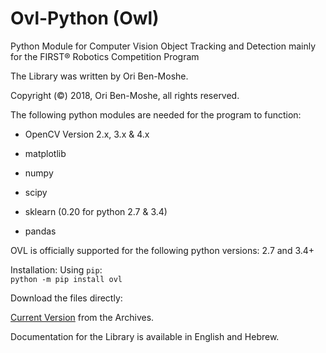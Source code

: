 # Ovl-Python (Owl)
Python Module for Computer Vision Object Tracking and Detection mainly for the FIRST® Robotics Competition Program

The Library was written by Ori Ben-Moshe.

Copyright (©) 2018, Ori Ben-Moshe, all rights reserved.

The following python modules are needed for the program to function:

  - OpenCV Version 2.x, 3.x & 4.x
  
  - matplotlib
  
  - numpy
  
  - scipy
  
  - sklearn (0.20 for python 2.7 & 3.4)
  
  - pandas
  

OVL is officially supported for the following python versions: 2.7 and 3.4+

Installation:
Using `pip`: </br>
`python -m pip install ovl`

Download the files directly:

[Current Version](https://github.com/1937Elysium/Ovl-Python/tree/master/Archives/Current%20Release) from the Archives.

Documentation for the Library is available in English and Hebrew.
